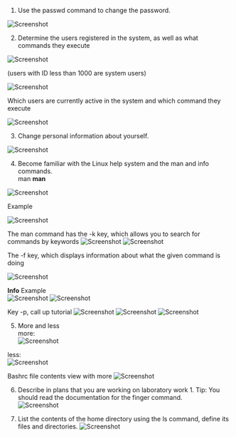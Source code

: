 1. Use the passwd command to change the password.   

![Screenshot](https://github.com/ElizavetaKasapen/DevOps_course/blob/Linux.Base/images/01.01.png)

2. Determine the users registered in the system, as well as what commands they execute

![Screenshot](https://github.com/ElizavetaKasapen/DevOps_course/blob/Linux.Base/images/01.02.png)

(users with ID less than 1000 are system users)

![Screenshot](https://github.com/ElizavetaKasapen/DevOps_course/blob/Linux.Base/images/01.03.png)

Which users are currently active in the system and which command they execute

![Screenshot](https://github.com/ElizavetaKasapen/DevOps_course/blob/Linux.Base/images/01.04.png)

3. Change personal information about yourself.

![Screenshot](https://github.com/ElizavetaKasapen/DevOps_course/blob/Linux.Base/images/01.05.png)

4. Become familiar with the Linux help system and the man and info commands.  
man **man** 

![Screenshot](https://github.com/ElizavetaKasapen/DevOps_course/blob/Linux.Base/images/01.06.png)

Example

![Screenshot](https://github.com/ElizavetaKasapen/DevOps_course/blob/Linux.Base/images/01.07.png)

The man command has the -k key, which allows you to search for commands by keywords
![Screenshot](https://github.com/ElizavetaKasapen/DevOps_course/blob/Linux.Base/images/01.08.png)
![Screenshot](https://github.com/ElizavetaKasapen/DevOps_course/blob/Linux.Base/images/01.09.png)

The -f key, which displays information about what the given command is doing

![Screenshot](https://github.com/ElizavetaKasapen/DevOps_course/blob/Linux.Base/images/01.10.png)

**Info**
Example  
![Screenshot](https://github.com/ElizavetaKasapen/DevOps_course/blob/Linux.Base/images/01.11.png)
![Screenshot](https://github.com/ElizavetaKasapen/DevOps_course/blob/Linux.Base/images/01.12.png)

Key -p, call up tutorial
![Screenshot](https://github.com/ElizavetaKasapen/DevOps_course/blob/Linux.Base/images/01.13.png)
![Screenshot](https://github.com/ElizavetaKasapen/DevOps_course/blob/Linux.Base/images/01.14.png)
![Screenshot](https://github.com/ElizavetaKasapen/DevOps_course/blob/Linux.Base/images/01.15.png)

5. More and less  
more:  
![Screenshot](https://github.com/ElizavetaKasapen/DevOps_course/blob/Linux.Base/images/01.16.png)

less:  
![Screenshot](https://github.com/ElizavetaKasapen/DevOps_course/blob/Linux.Base/images/01.17.png)

Bashrc file contents view with more
![Screenshot](https://github.com/ElizavetaKasapen/DevOps_course/blob/Linux.Base/images/01.18.png) 

6. Describe in plans that you are working on laboratory work 1. 
Tip: You should read the documentation for the finger command.    
![Screenshot](https://github.com/ElizavetaKasapen/DevOps_course/blob/Linux.Base/images/01.19.png) 

7. List the contents of the home directory using the ls command, define its files and directories.
![Screenshot](https://github.com/ElizavetaKasapen/DevOps_course/blob/Linux.Base/images/01.20.png) 
